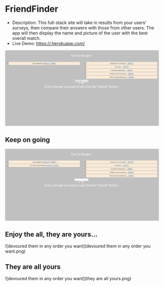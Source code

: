 # FriendFinder
 
 * Description: This full-stack site will take in results from your users' surveys, then compare their answers with those from other users. The app will then display the name and picture of the user with the best overall match.
 * Live Demo: <https://.herokuapp.com/>

 ![Start adding your hamburger's fanatasies](addinghamburgers.png)

 ## Keep on going

 ![adding even more](addingmorehambs.png)

 ## Enjoy the all, they are yours...
 ![devoured them in any order you want](devoured them in any order you want.png)

 ## They are all yours
 ![devoured them in any order you want](they are all yours.png)